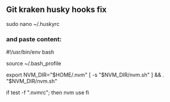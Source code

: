 ## Git kraken husky hooks fix

sudo nano ~/.huskyrc

### and paste content:

#!/usr/bin/env bash

source ~/.bash_profile

export NVM_DIR="$HOME/.nvm"
[ -s "$NVM_DIR/nvm.sh" ] && \. "$NVM_DIR/nvm.sh"

if test -f ".nvmrc"; then
nvm use
fi

